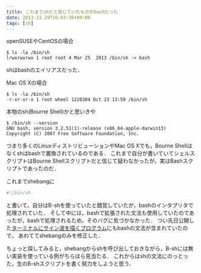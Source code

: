 ```yaml
---
title: これまでshだと信じていたものがbashだった
date: 2013-11-29T16:03:36+09:00
tags: [sh]
---
```


openSUSEやCentOSの場合

```
$ ls -la /bin/sh
lrwxrwxrwx 1 root root 4 Mar 25  2013 /bin/sh -> bash
```

shはbashのエイリアスだった．

Mac OS Xの場合

```
$ ls -la /bin/sh
-r-xr-xr-x 1 root wheel 1228304 Oct 23 13:59 /bin/sh
```

本物のsh\(Bourne Shell\)かと思いきや

```
$ /bin/sh --version
GNU bash, version 3.2.51(1)-release (x86_64-apple-darwin13)
Copyright (C) 2007 Free Software Foundation, Inc.
```

つまり多くのLinuxディストリビューションやMac OS Xでも，Bourne Shellはなくshはbashで置換されているのである．
これまで自分が書いていてシェルスクリプトはBourne Shellスクリプトだと信じて疑わなかったが，実はBashスクリプトであったのだ．

これまでshebangに

```sh
#!/bin/sh
```

と書いて，自分はB\-shを使っていたと錯覚していたが，bashのインタプリタで処理されていた．
そして中には，bashで拡張された文法も使用していたのであったが，bashで処理されるため，そのバグに気づかなかった．
つい先日公開した[ターミナルにサイン波を描くプログラム](https://gist.github.com/iBenza/7687234)にもbashの文法が含まれていたので，
あわててshebangのみを修正した．

ちょっと探してみると，shebangからshを呼び出しておきながら，B\-shには無い実装を使っている例がちらほら見当たる．
これからはshの文法にのっとった，生のB\-shスクリプトを書く努力をしようと思う．

